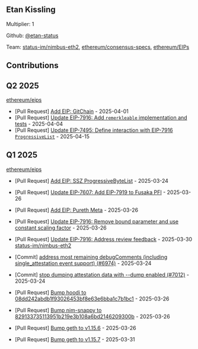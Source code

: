 
## Etan Kissling
Multiplier: 1

Github: [@etan-status](https://github.com/etan-status)

Team: [status-im/nimbus-eth2](https://github.com/status-im/nimbus-eth2/pulls?q=author%3Aetan-status), [ethereum/consensus-specs](https://github.com/ethereum/consensus-specs/pulls?q=author%3Aetan-status), [ethereum/EIPs](https://github.com/ethereum/EIPs/pulls?q=author%3Aetan-status)

## Contributions

## Q2 2025


[ethereum/eips](https://github.com/ethereum/eips)
* [Pull Request] [Add EIP: GitChain](https://github.com/ethereum/EIPs/pull/9579) - 2025-04-01
* [Pull Request] [Update EIP-7916: Add `remerkleable` implementation and tests](https://github.com/ethereum/EIPs/pull/9597) - 2025-04-04
* [Pull Request] [Update EIP-7495: Define interaction with EIP-7916 `ProgressiveList`](https://github.com/ethereum/EIPs/pull/9643) - 2025-04-15
## Q1 2025

[ethereum/eips](https://github.com/ethereum/eips)
* [Pull Request] [Add EIP: SSZ ProgressiveByteList](https://github.com/ethereum/EIPs/pull/9523) - 2025-03-24

* [Pull Request] [Update EIP-7607: Add EIP-7919 to Fusaka PFI](https://github.com/ethereum/EIPs/pull/9547) - 2025-03-26
* [Pull Request] [Add EIP: Pureth Meta](https://github.com/ethereum/EIPs/pull/9546) - 2025-03-26
* [Pull Request] [Update EIP-7916: Remove bound parameter and use constant scaling factor](https://github.com/ethereum/EIPs/pull/9542) - 2025-03-26
* [Pull Request] [Update EIP-7916: Address review feedback](https://github.com/ethereum/EIPs/pull/9565) - 2025-03-30
[status-im/nimbus-eth2](https://github.com/status-im/nimbus-eth2)
* [Commit] [address most remaining debugComments (including single_attestation event support) (#6974)](https://github.com/status-im/nimbus-eth2/commit/4c7aa879ed65121f2ca3b375b3e3424350ceca17) - 2025-03-24
* [Commit] [stop dumping attestation data with --dump enabled (#7012)](https://github.com/status-im/nimbus-eth2/commit/77c1e546a5004e424f7d14f92b3b7f0af5280631) - 2025-03-24
* [Pull Request] [Bump hoodi to 08dd242abdb1f93026453bf8e63e6bba1c7b1bc1](https://github.com/status-im/nimbus-eth2/pull/7035) - 2025-03-26
* [Pull Request] [Bump nim-snappy to 829133735113951b219e3b108a6bd2146209300b](https://github.com/status-im/nimbus-eth2/pull/7034) - 2025-03-26
* [Pull Request] [Bump geth to v1.15.6](https://github.com/status-im/nimbus-eth2/pull/7033) - 2025-03-26
* [Pull Request] [Bump geth to v1.15.7](https://github.com/status-im/nimbus-eth2/pull/7041) - 2025-03-31
